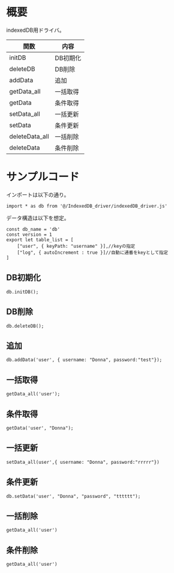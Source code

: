 # 概要

indexedDB用ドライバ。

| 関数           | 内容     |
| -------------- | -------- |
| initDB         | DB初期化 |
| deleteDB       | DB削除   |
| addData        | 追加     |
| getData_all    | 一括取得 |
| getData        | 条件取得 |
| setData_all    | 一括更新 |
| setData        | 条件更新 |
| deleteData_all | 一括削除 |
| deleteData     | 条件削除 |

# サンプルコード

インポートは以下の通り。

```javascirpt
import * as db from '@/IndexedDB_driver/indexedDB_driver.js'
```

データ構造は以下を想定。
```javascirpt
const db_name = 'db'
const version = 1
export let table_list = [
    ["user", { keyPath: "username" }],//keyの指定
    ["log", { autoIncrement : true }]//自動に通番をkeyとして指定
]
```

## DB初期化

```javascirpt
db.initDB();
```

## DB削除

```javascirpt
db.deleteDB();
```

## 追加

```javascirpt
db.addData('user', { username: "Donna", password:"test"});
```

## 一括取得

```javascirpt
getData_all('user');
```

## 条件取得

```javascirpt
getData('user', "Donna");
```

## 一括更新

```javascirpt
setData_all(user',{ username: "Donna", password:"rrrrr"})
```

## 条件更新

```javascirpt
db.setData('user', "Donna", "password", "tttttt");
```

## 一括削除

```javascirpt
getData_all('user')
```

## 条件削除

```javascirpt
getData_all('user')
```
